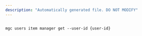 ```yaml
---
description: "Automatically generated file. DO NOT MODIFY"
---
```


```cli

mgc users item manager get --user-id {user-id}

```